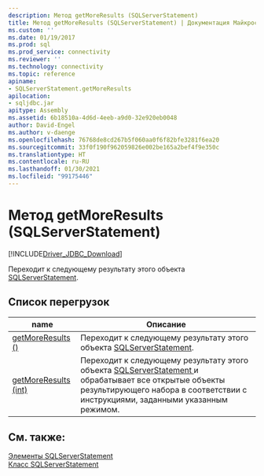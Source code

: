 ```yaml
---
description: Метод getMoreResults (SQLServerStatement)
title: Метод getMoreResults (SQLServerStatement) | Документация Майкрософт
ms.custom: ''
ms.date: 01/19/2017
ms.prod: sql
ms.prod_service: connectivity
ms.reviewer: ''
ms.technology: connectivity
ms.topic: reference
apiname:
- SQLServerStatement.getMoreResults
apilocation:
- sqljdbc.jar
apitype: Assembly
ms.assetid: 6b18510a-4d6d-4eeb-a9d0-32e920eb0048
author: David-Engel
ms.author: v-daenge
ms.openlocfilehash: 76768de8cd267b5f060aa0f6f82bfe3281f6ea20
ms.sourcegitcommit: 33f0f190f962059826e002be165a2bef4f9e350c
ms.translationtype: HT
ms.contentlocale: ru-RU
ms.lasthandoff: 01/30/2021
ms.locfileid: "99175446"
---
```

# <a name="getmoreresults-method-sqlserverstatement"></a>Метод getMoreResults (SQLServerStatement)
[!INCLUDE[Driver_JDBC_Download](../../../includes/driver_jdbc_download.md)]

  Переходит к следующему результату этого объекта [SQLServerStatement](../../../connect/jdbc/reference/sqlserverstatement-class.md).  
  
## <a name="overload-list"></a>Список перегрузок  
  
|name|Описание|  
|----------|-----------------|  
|[getMoreResults ()](../../../connect/jdbc/reference/getmoreresults-method.md)|Переходит к следующему результату этого объекта [SQLServerStatement](../../../connect/jdbc/reference/sqlserverstatement-class.md).|  
|[getMoreResults (int)](../../../connect/jdbc/reference/getmoreresults-method-int.md)|Переходит к следующему результату этого объекта [SQLServerStatement ](../../../connect/jdbc/reference/sqlserverstatement-class.md) и обрабатывает все открытые объекты результирующего набора в соответствии с инструкциями, заданными указанным режимом.|  
  
## <a name="see-also"></a>См. также:  
 [Элементы SQLServerStatement](../../../connect/jdbc/reference/sqlserverstatement-members.md)   
 [Класс SQLServerStatement](../../../connect/jdbc/reference/sqlserverstatement-class.md)  
  
  
